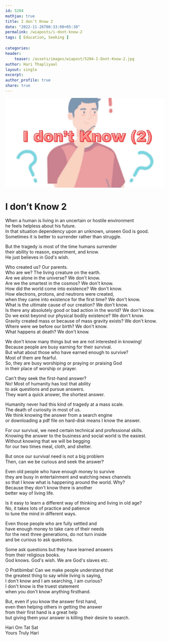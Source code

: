 ```yaml
--- 
id: 5204
mathjax: true  
title: I don’t Know 2
date: "2022-11-26T08:33:00+05:30"
permalink: /wiaposts/i-dont-know-2
tags: [ Education, Seeking ]    

categories: 
header:
    teaser: /assets/images/wiapost/5204-I-Dont-Know-2.jpg
author: Hari Thapliyaal 
layout: single 
excerpt:  
author_profile: true 
share: true 
---
```


![I don’t Know 2](/assets/images/wiapost/5204-I-Dont-Know-2.jpg)        
     
# I don’t Know 2   
      
When a human is living in an uncertain or hostile environment     
he feels helpless about his future.     
In that situation dependency upon an unknown, unseen God is good.     
Sometimes it is better to surrender rather than struggle.    
    
But the tragedy is most of the time humans surrender     
their ability to reason, experiment, and know.    
He just believes in God's wish.    
    
Who created us? Our parents.    
Who are we? The living creature on the earth.    
Are we alone in the universe? We don't know.    
Are we the smartest in the cosmos? We don't know.    
How did the world come into existence? We don't know.    
How electrons, protons, and neutrons were created,     
when they came into existence for the first time? We don't know.    
What is the ultimate cause of our creation? We don't know.    
Is there any absolutely good or bad action in the world? We don't know.    
Do we exist beyond our physical bodily existence? We don't know.    
Gravity created mass or because of mass gravity exists? We don't know.    
Where were we before our birth? We don't know.    
What happens at death? We don't know.    
    
We don't know many things but we are not interested in knowing!    
Because people are busy earning for their survival.    
But what about those who have earned enough to survive?    
Most of them are fearful.     
So, they are busy worshiping or praying or praising God     
in their place of worship or prayer.    
    
Can't they seek the first-hand answer?    
No! Most of humanity has lost that ability     
to ask questions and pursue answers.    
They want a quick answer, the shortest answer.    
    
Humanity never had this kind of tragedy at a mass scale.    
The death of curiosity in most of us.    
We think knowing the answer from a search engine     
or downloading a pdf file on hard-disk means I know the answer.    
    
For our survival, we need certain technical and professional skills.    
Knowing the answer to the business and social world is the easiest.    
Without knowing that we will be begging     
for our two times meal, cloth, and shelter.    
    
But once our survival need is not a big problem    
Then, can we be curious and seek the answer?    
    
Even old people who have enough money to survive     
they are busy in entertainment and watching news channels     
so that I know what is happening around the world. Why?     
Because they don't know there is another     
better way of living life.    
    
Is it easy to learn a different way 
of thinking and living in old age?    
No, it takes lots of practice and patience     
to tune the mind in different ways.    
    
Even those people who are fully settled and     
have enough money to take care of their needs     
for the next three generations, 
do not turn inside     
and be curious to ask questions.     
    
Some ask questions but they have learned answers     
from their religious books.     
God knows. God's wish. We are God's slaves etc.    
    
O Pratibimba! Can we make people understand that     
the greatest thing to say while living is saying,     
I don't know and I am searching, I am curious?     
I don't know is the truest statement     
when you don't know anything firsthand.    
    
But, even if you know the answer first hand,     
even then helping others in getting the answer     
from their first hand is a great help     
but giving them your answer is killing their desire to search.    
    
Hari Om Tat Sat     
Yours Truly Hari    
    
    
